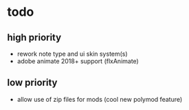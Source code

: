 # todo

## high priority

- rework note type and ui skin system(s)
- adobe animate 2018+ support (flxAnimate)

## low priority

- allow use of zip files for mods (cool new polymod feature)